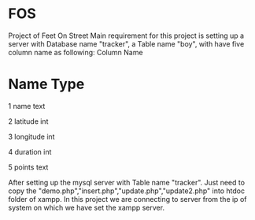 # FOS
Project of Feet On Street
Main requirement for this project is setting up a server with Database name "tracker", a Table name "boy", with have five column name as following:
Column Name      

#	Name	              Type	

1	name	              text	

2	latitude          	int	

3	longitude	          int

4	duration	          int

5	points	            text


After setting up the mysql server with Table name "tracker". Just need to copy the "demo.php","insert.php","update.php","update2.php" into htdoc folder of xampp.
In this project we are connecting to server from the ip of system on which we have set the xampp server.
